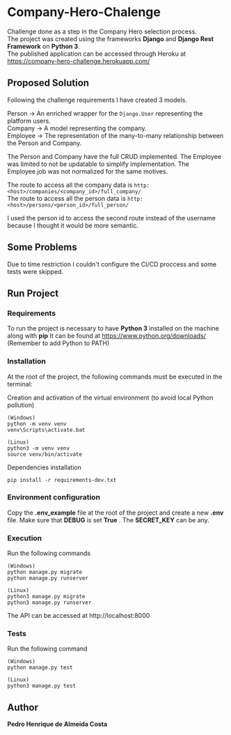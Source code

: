 # Company-Hero-Chalenge

Challenge done as a step in the Company Hero selection process.  
The project was created using the frameworks **Django** and **Django Rest Framework** on **Python 3**.  
The published application can be accessed through Heroku at https://company-hero-challenge.herokuapp.com/

## Proposed Solution

Following the challenge requirements I have created 3 models.

Person -> An enriched wrapper for the ```Django.User``` representing the platform users.  
Company -> A model representing the company.  
Employee -> The representation of the many-to-many relationship between the Person and Company.

The Person and Company have the full CRUD implemented. The Employee was limited to not be updatable to simplify implementation.
The Employee.job was not normalized for the same motives.

The route to access all the company data is ```http:<host>/companies/<company_id>/full_company/```  
The route to access all the person data is ```http:<host>/persons/<person_id>/full_person/```

I used the person id to access the second route instead of the username because I thought it would be more semantic.

## Some Problems

Due to time restriction I couldn't configure the CI/CD proccess and some tests were skipped.

## Run Project
### Requirements

To run the project is necessary to have **Python 3** installed on the machine along with **pip**
It can be found at https://www.python.org/downloads/
(Remember to add Python to PATH)

### Installation

At the root of the project, the following commands must be executed in the terminal:

Creation and activation of the virtual environment (to avoid local Python pollution)

```
(Windows)
python -m venv venv 
venv\Scripts\activate.bat

(Linux)
python3 -m venv venv 
source venv/bin/activate
```

Dependencies installation

```
pip install -r requirements-dev.txt
```

### Environment configuration

Copy the **.env_example** file at the root of the project and create a new **.env** file.
Make sure that **DEBUG** is set **True** . The **SECRET_KEY** can be any.   

### Execution

Run the following commands

```
(Windows)
python manage.py migrate
python manage.py runserver

(Linux)
python3 manage.py migrate
python3 manage.py runserver
```
The API can be accessed at 
http://localhost:8000

### Tests

Run the following command

```
(Windows)
python manage.py test

(Linux)
python3 manage.py test
```

## Author

**Pedro Henrique de Almeida Costa**
